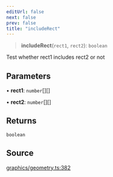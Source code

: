 ```yaml
---
editUrl: false
next: false
prev: false
title: "includeRect"
---
```


> **includeRect**(`rect1`, `rect2`): `boolean`

Test whether rect1 includes rect2 or not

## Parameters

• **rect1**: `number`[][]

• **rect2**: `number`[][]

## Returns

`boolean`

## Source

[graphics/geometry.ts:382](https://github.com/dgmjs/dgmjs/blob/main/packages/core/src/graphics/geometry.ts#L382)
